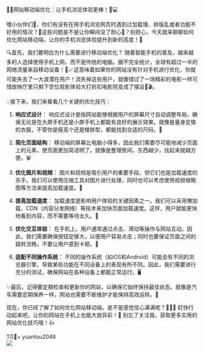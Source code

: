 🎉🚀网站移动端优化：让手机浏览体验更棒！📱💻

嘿小伙伴们👋，你们有没有在用手机浏览网页时遇到过加载慢、排版乱或者功能不好用的情况？🤯这些问题是不是让你瞬间没了耐心👀？别担心，今天就来聊聊如何优化网站移动端，让你的手机浏览体验提升到新的高度！🌟

🔍首先，我们要明白为什么需要进行移动端优化？
随着智能手机的普及，越来越多的人选择使用手机上网，而不是传统的电脑。据不完全统计，全球有超过一半的网络流量来自移动设备！📱📈这意味着如果你的网站没有针对手机进行优化，你就可能失去了一大波潜在用户！流失掉这些用户，就像错过了一场精彩的电影一样可惜放映厅里只剩下空位观影体验大打折扣电影院变成了摆设👀🎬。

💡接下来，我们来看看几个关键的优化技巧：
1. **响应式设计**：
   响应式设计是指网站能够根据用户的屏幕尺寸自动调整布局，确保无论是在大屏手机还是小屏手机上都能有良好的展示效果。就像是量身定做的衣服，不管你是瘦高个还是矮胖型，都能找到合适的尺码。👗
   
2. **简化页面结构**：
   移动端的屏幕比电脑小得多，因此我们需要尽可能地减少页面上的元素，使页面更加简洁明了。就像是整理房间，东西越少，找起来就越方便。🗑️
   
3. **优化图片和视频**：
   图片和视频是吸引用户的重要手段，但它们也是加载速度的杀手。我们可以使用压缩工具对图片进行处理，同时也可以考虑使用视频缩略图等方法来提高加载速度。📸
            
4. **提高加载速度**：
   加载速度是影响用户体验的关键因素之一。我们可以采用懒加载、CDN（内容分发网络）等技术来加快页面加载速度。这样，用户就能更快地看到内容，而不需要等待太久。🚀
   
5. **优化交互体验**：
   在手机上，用户通常通过点击、滑动等操作与网站互动。因此，我们需要确保按钮足够大，以便用户容易点击；同时也要保证页面之间的跳转流畅，不要让用户感到卡顿。🎯
   
6. **适配不同操作系统**：
   不同的操作系统（如iOS和Android）可能会有不同的浏览器引擎，导致某些功能在不同设备上的表现有所不同。因此，我们需要进行充分的测试，确保网站在各种设备上都能正常运行。🖥️

✨最后，记得要定期检查和更新你的网站，以确保它始终保持最佳状态。就像是汽车需要定期保养一样，网站也需要不断维护才能保持高效运转。🔧

现在，你已经了解了如何优化网站移动端，是不是感觉信心满满呢？💪💪💪
赶快行动起来吧，让你的网站在手机上也能大放异彩！🌈
别忘了关注我，获取更多实用的网站优化技巧哦！👍

TG💪+ yuantou2048  
![](https://github.com/user-attachments/assets/42a5a4a5-fea9-4a1d-8aa0-73e57e430cca)